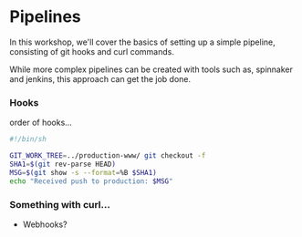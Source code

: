 # Pipelines

In this workshop, we'll cover the basics of setting up a simple pipeline, consisting of git hooks and curl commands. 

While more complex pipelines can be created with tools such as, spinnaker and jenkins, this approach can get the job done.

### Hooks

order of hooks...

```sh
#!/bin/sh

GIT_WORK_TREE=../production-www/ git checkout -f
SHA1=$(git rev-parse HEAD)
MSG=$(git show -s --format=%B $SHA1)
echo "Received push to production: $MSG"
```

### Something with curl...

* Webhooks?